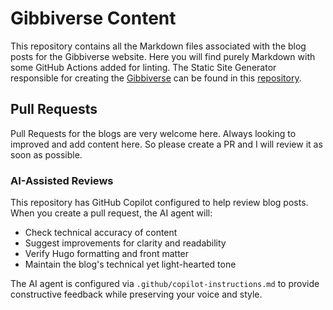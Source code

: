 # Gibbiverse Content

This repository contains all the Markdown files associated with the blog posts for the Gibbiverse website. Here you will find purely Markdown with some GitHub Actions added for linting. The Static Site Generator responsible for creating the [Gibbiverse](https://scottgibb.github.io/Gibbiverse/) can be found in this [repository](https://github.com/ScottGibb/Gibbiverse).

## Pull Requests

Pull Requests for the blogs are very welcome here. Always looking to improved and add content here. So please create a PR and I will review it as soon as possible.

### AI-Assisted Reviews

This repository has GitHub Copilot configured to help review blog posts. When you create a pull request, the AI agent will:

- Check technical accuracy of content
- Suggest improvements for clarity and readability
- Verify Hugo formatting and front matter
- Maintain the blog's technical yet light-hearted tone

The AI agent is configured via `.github/copilot-instructions.md` to provide constructive feedback while preserving your voice and style.
